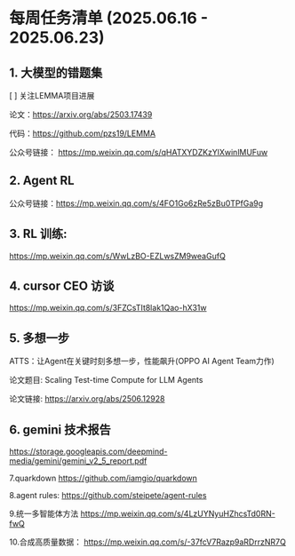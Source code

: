 # 每周任务清单 (2025.06.16 - 2025.06.23)

## 1. 大模型的错题集
[ ] 关注LEMMA项目进展

论文：https://arxiv.org/abs/2503.17439

代码：https://github.com/pzs19/LEMMA

公众号链接： https://mp.weixin.qq.com/s/qHATXYDZKzYlXwinlMUFuw

## 2. Agent RL

公众号链接：https://mp.weixin.qq.com/s/4FO1Go6zRe5zBu0TPfGa9g

## 3. RL 训练:
https://mp.weixin.qq.com/s/WwLzBO-EZLwsZM9weaGufQ

## 4. cursor CEO 访谈
https://mp.weixin.qq.com/s/3FZCsTIt8lak1Qao-hX31w

## 5. 多想一步
ATTS：让Agent在关键时刻多想一步，性能飙升(OPPO AI Agent Team力作)

论文题目: Scaling Test-time Compute for LLM Agents

论文链接: https://arxiv.org/abs/2506.12928

## 6. gemini 技术报告

https://storage.googleapis.com/deepmind-media/gemini/gemini_v2_5_report.pdf

7.quarkdown
https://github.com/iamgio/quarkdown

8.agent rules:
https://github.com/steipete/agent-rules

9.统一多智能体方法
https://mp.weixin.qq.com/s/4LzUYNyuHZhcsTd0RN-fwQ

10.合成高质量数据：
https://mp.weixin.qq.com/s/-37fcV7Razp9aRDrrzNR7Q